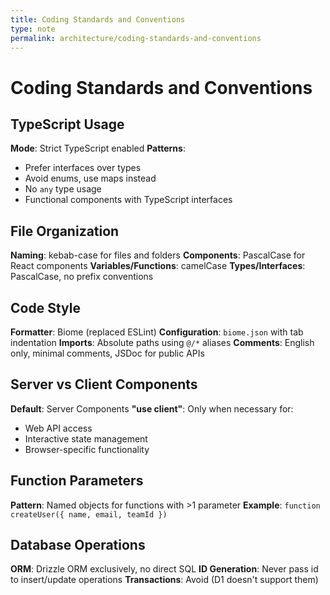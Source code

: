 ```yaml
---
title: Coding Standards and Conventions
type: note
permalink: architecture/coding-standards-and-conventions
---
```


# Coding Standards and Conventions

## TypeScript Usage
**Mode**: Strict TypeScript enabled
**Patterns**: 
- Prefer interfaces over types
- Avoid enums, use maps instead
- No `any` type usage
- Functional components with TypeScript interfaces

## File Organization
**Naming**: kebab-case for files and folders
**Components**: PascalCase for React components
**Variables/Functions**: camelCase
**Types/Interfaces**: PascalCase, no prefix conventions

## Code Style
**Formatter**: Biome (replaced ESLint)
**Configuration**: `biome.json` with tab indentation
**Imports**: Absolute paths using `@/*` aliases
**Comments**: English only, minimal comments, JSDoc for public APIs

## Server vs Client Components
**Default**: Server Components
**"use client"**: Only when necessary for:
- Web API access
- Interactive state management
- Browser-specific functionality

## Function Parameters
**Pattern**: Named objects for functions with >1 parameter
**Example**: `function createUser({ name, email, teamId })`

## Database Operations
**ORM**: Drizzle ORM exclusively, no direct SQL
**ID Generation**: Never pass id to insert/update operations
**Transactions**: Avoid (D1 doesn't support them)